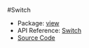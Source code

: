 #Switch

* Package: [view](api:)
* API Reference: [Switch](api:view)
* [Source Code](https://github.com/rikulo/rikulo/blob/master/client/view/src/Switch.dart)
